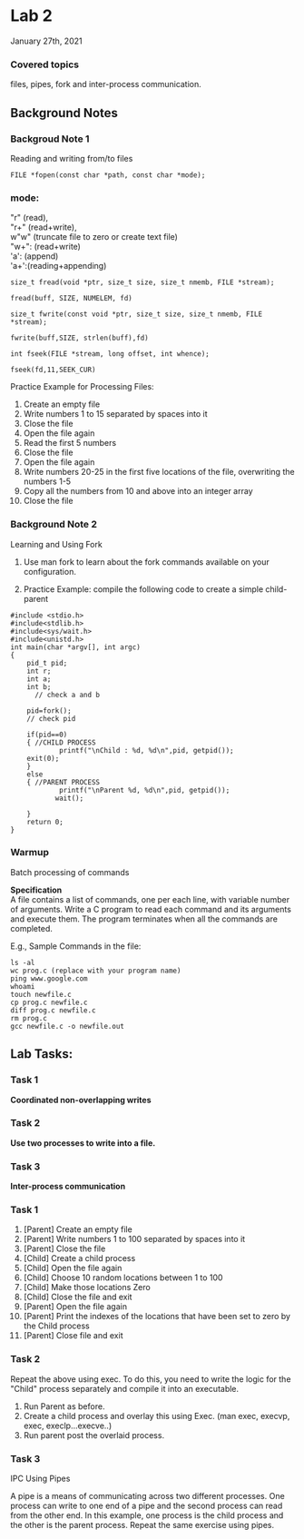 # Lab 2

January 27th, 2021<br />

### Covered topics

files, pipes, fork and inter-process communication.

## Background Notes

### Backgroud Note 1

Reading and writing from/to files

```
FILE *fopen(const char *path, const char *mode);
```

### mode:

"r" (read), <br />
"r+" (read+write), <br />
w"w" (truncate file to zero or create text file)<br />
"w+": (read+write)<br />
'a': (append)<br />
'a+':(reading+appending)<br />

```
size_t fread(void *ptr, size_t size, size_t nmemb, FILE *stream);
```

```
fread(buff, SIZE, NUMELEM, fd)
```

```
size_t fwrite(const void *ptr, size_t size, size_t nmemb, FILE *stream);
```

```
fwrite(buff,SIZE, strlen(buff),fd)
```

```
int fseek(FILE *stream, long offset, int whence);
```

```
fseek(fd,11,SEEK_CUR)
```

Practice Example for Processing Files:

1. Create an empty file
2. Write numbers 1 to 15 separated by spaces into it
3. Close the file
4. Open the file again
5. Read the first 5 numbers
6. Close the file
7. Open the file again
8. Write numbers 20-25 in the first five locations of the file, overwriting the numbers 1-5
9. Copy all the numbers from 10 and above into an integer array
10. Close the file

### Background Note 2

Learning and Using Fork

1. Use man fork to learn about the fork commands available on your configuration.

2. Practice Example: compile the following code to create a simple child-parent

```
#include <stdio.h>
#include<stdlib.h>
#include<sys/wait.h>
#include<unistd.h>
int main(char *argv[], int argc)
{
    pid_t pid;
    int r;
    int a;
    int b;
      // check a and b

    pid=fork();
    // check pid

    if(pid==0)
    { //CHILD PROCESS
            printf("\nChild : %d, %d\n",pid, getpid());
	exit(0);
    }
    else
    { //PARENT PROCESS
            printf("\nParent %d, %d\n",pid, getpid());
           wait();

    }
    return 0;
}
```

### Warmup

Batch processing of commands

**Specification**<br />
A file contains a list of commands, one per each line, with variable number of arguments. Write a C program to read each command and its arguments and execute them. The program terminates when all the commands are completed. <br />

E.g., Sample Commands in the file:

```
ls -al
wc prog.c (replace with your program name)
ping www.google.com
whoami
touch newfile.c
cp prog.c newfile.c
diff prog.c newfile.c
rm prog.c
gcc newfile.c -o newfile.out
```

## Lab Tasks:

### Task 1

**Coordinated non-overlapping writes** <br />

### Task 2

**Use two processes to write into a file.**

### Task 3

**Inter-process communication**

### Task 1

1.  [Parent] Create an empty file
2.  [Parent] Write numbers 1 to 100 separated by spaces into it
3.  [Parent] Close the file
4.  [Child] Create a child process
5.  [Child] Open the file again
6.  [Child] Choose 10 random locations between 1 to 100
7.  [Child] Make those locations Zero
8.  [Child] Close the file and exit
9.  [Parent] Open the file again
10. [Parent] Print the indexes of the locations that have been set to zero by the Child process
11. [Parent] Close file and exit

### Task 2

Repeat the above using exec. To do this, you need to write the logic for the "Child" process separately and compile it into an executable.

1. Run Parent as before.
2. Create a child process and overlay this using Exec. (man exec, execvp, exec, execlp...execve..)
3. Run parent post the overlaid process.

### Task 3

IPC Using Pipes<br />

A pipe is a means of communicating across two different processes.
One process can write to one end of a pipe and the second process can read from the other end. In this example, one process is the child process and the other is the parent process. Repeat the same exercise using pipes.
